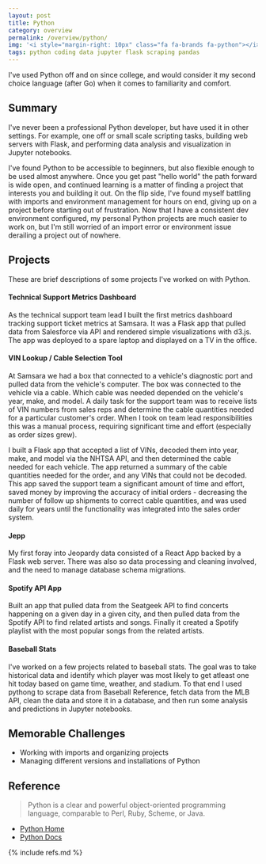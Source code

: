 ```yaml
---
layout: post
title: Python
category: overview
permalink: /overview/python/
img: '<i style="margin-right: 10px" class="fa fa-brands fa-python"></i>'
tags: python coding data jupyter flask scraping pandas
---
```


I've used Python off and on since college, and would consider it my second choice language (after Go) when it comes to familiarity and comfort. 

## Summary

I've never been a professional Python developer, but have used it in other settings. For example, one off or small scale scripting tasks, building web servers with Flask, and performing data analysis and visualization in Jupyter notebooks.

I've found Python to be accessible to beginners, but also flexible enough to be used almost anywhere. Once you get past "hello world" the path forward is wide open, and continued learning is a matter of finding a project that interests you and building it out. On the flip side, I've found myself battling with imports and environment management for hours on end, giving up on a project before starting out of frustration. Now that I have a consistent dev environment configured, my personal Python projects are much easier to work on, but I'm still worried of an import error or environment issue derailing a project out of nowhere.

## Projects

These are brief descriptions of some projects I've worked on with Python.

#### Technical Support Metrics Dashboard

As the technical support team lead I built the first metrics dashboard tracking support ticket metrics at Samsara. It was a Flask app that pulled data from Salesforce via API and rendered simple visualizations with d3.js. The app was deployed to a spare laptop and displayed on a TV in the office.

#### VIN Lookup / Cable Selection Tool

At Samsara we had a box that connected to a vehicle's diagnostic port and pulled data from the vehicle's computer. The box was connected to the vehicle via a cable. Which cable was needed depended on the vehicle's year, make, and model. A daily task for the support team was to receive lists of VIN numbers from sales reps and determine the cable quantities needed for a particular customer's order. When I took on team lead responsibilities this was a manual process, requiring significant time and effort (especially as order sizes grew).

I built a Flask app that accepted a list of VINs, decoded them into year, make, and model via the NHTSA API, and then determined the cable needed for each vehicle. The app returned a summary of the cable quantities needed for the order, and any VINs that could not be decoded. This app saved the support team a significant amount of time and effort, saved money by improving the accuracy of initial orders - decreasing the number of follow up shipments to correct cable quantities, and was used daily for years until the functionality was integrated into the sales order system.

#### Jepp

My first foray into Jeopardy data consisted of a React App backed by a Flask web server. There was also so data processing and cleaning involved, and the need to manage database schema migrations.

#### Spotify API App

Built an app that pulled data from the Seatgeek API to find concerts happening on a given day in a given city, and then pulled data from the Spotify API to find related artists and songs. Finally it created a Spotify playlist with the most popular songs from the related artists.

#### Baseball Stats

I've worked on a few projects related to baseball stats. The goal was to take historical data and identify which player was most likely to get atleast one hit today based on game time, weather, and stadium. To that end I used pythong to scrape data from Baseball Reference, fetch data from the MLB API, clean the data and store it in a database, and then run some analysis and predictions in Jupyter notebooks.


## Memorable Challenges

- Working with imports and organizing projects
- Managing different versions and installations of Python


## Reference

>Python is a clear and powerful object-oriented programming language, comparable to Perl, Ruby, Scheme, or Java.

- [Python Home](https://www.python.org/)
- [Python Docs](https://docs.python.org/3/)

{% include refs.md %}